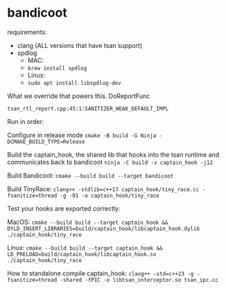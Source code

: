 # bandicoot

requirements:
- clang (ALL versions that have tsan support)
- spdlog 
  - MAC:
  - `brew install spdlog`
  - Linux:
  - `sudo apt install libspdlog-dev`

What we override that powers this.
DoReportFunc
```
tsan_rtl_report.cpp:45:1:SANITIZER_WEAK_DEFAULT_IMPL
```

Run in order:

Configure in release mode
`cmake -B build -G Ninja -DCMAKE_BUILD_TYPE=Release`

Build the captain_hook, the shared lib that hooks into the tsan runtime and communicates back to bandicoot
`ninja -C build -v captain_hook -j12`

Build Bandicoot:
`cmake --build build --target bandicoot`


Build TinyRace:
`clang++ -stdlib=c++17 captain_hook/tiny_race.cc -fsanitize=thread -g -O1 -o captain_hook/tiny_race`


Test your hooks are exported correctly:

MacOS:
`cmake --build build --target captain_hook && DYLD_INSERT_LIBRARIES=build/captain_hook/libcaptain_hook.dylib ./captain_hook/tiny_race`

Linux:
`cmake --build build --target captain_hook && LD_PRELOAD=build/captain_hook/libcaptain_hook.so ./captain_hook/tiny_race`

How to standalone compile captain_hook:
`clang++ -std=c++23 -g -fsanitize=thread -shared -fPIC -o libtsan_interceptor.so tsan_ipc.cc`
